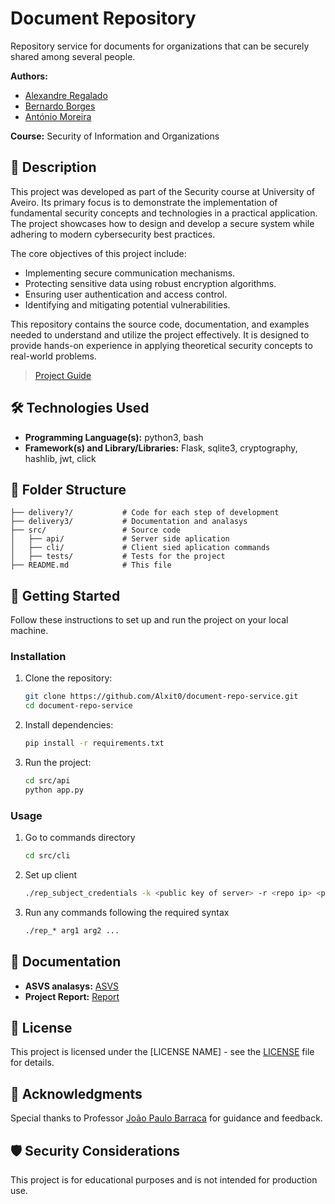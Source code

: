 # Document Repository

Repository service for documents for organizations that can be securely shared among several people.

**Authors:**
- [Alexandre Regalado](https://github.com/Alxit0)
- [Bernardo Borges](https://github.com/BennyTime)
- [António Moreira](https://github.com/AntonioMSPMoreira13)

**Course:** Security of Information and Organizations

## 📜 Description

This project was developed as part of the Security course at University of Aveiro. Its primary focus is to demonstrate the implementation of fundamental security concepts and technologies in a practical application. The project showcases how to design and develop a secure system while adhering to modern cybersecurity best practices.

The core objectives of this project include:

- Implementing secure communication mechanisms.
- Protecting sensitive data using robust encryption algorithms.
- Ensuring user authentication and access control.
- Identifying and mitigating potential vulnerabilities.

This repository contains the source code, documentation, and examples needed to understand and utilize the project effectively. It is designed to provide hands-on experience in applying theoretical security concepts to real-world problems.

> [Project Guide](./guide.md)

## 🛠️ Technologies Used

- **Programming Language(s):** python3, bash  
- **Framework(s) and Library/Libraries:** Flask, sqlite3, cryptography, hashlib, jwt, click

## 📂 Folder Structure

```plaintext
├── delivery?/           # Code for each step of development
├── delivery3/           # Documentation and analasys
├── src/                 # Source code
│   ├── api/             # Server side aplication
│   ├── cli/             # Client sied aplication commands
│   ├── tests/           # Tests for the project
├── README.md            # This file
```

## 🚀 Getting Started

Follow these instructions to set up and run the project on your local machine.

### Installation

1. Clone the repository:
   ```bash
   git clone https://github.com/Alxit0/document-repo-service.git
   cd document-repo-service
   ```

2. Install dependencies:
   ```bash
   pip install -r requirements.txt
   ```

3. Run the project:
   ```bash
   cd src/api
   python app.py
   ```

### Usage

1. Go to commands directory
    ```bash
    cd src/cli
    ```

2. Set up client
    ```bash
    ./rep_subject_credentials -k <public key of server> -r <repo ip> <password> <creds file>
    ```

3. Run any commands following the required syntax
    ```bash
    ./rep_* arg1 arg2 ...
    ```

## 📖 Documentation

- **ASVS analasys:** [ASVS](./delivery3/asvs-acess-control.md)
- **Project Report:** [Report](./delivery3/Relatório_SIO.pdf)

## 📝 License

This project is licensed under the [LICENSE NAME] - see the [LICENSE](LICENSE) file for details.

## 🤝 Acknowledgments

Special thanks to Professor [João Paulo Barraca](https://github.com/jpbarraca) for guidance and feedback.

## 🛡️ Security Considerations

This project is for educational purposes and is not intended for production use.